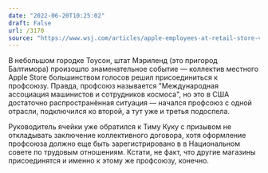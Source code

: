 ```yaml
---
date: "2022-06-20T10:25:02"
draft: False
url: /3170
source: "https://www.wsj.com/articles/apple-employees-at-retail-store-vote-to-unionize-11655599634?mod=tech_lead_pos1"
---
```


В небольшом городке Тоусон, штат Мэриленд (это пригород Балтимора) произошло знаменательное событие — коллектив местного Apple Store большинством голосов решил присоединиться к профсоюзу. Правда, профсоюз называется "Международная ассоциация машинистов и сотрудников космоса", но это в США достаточно распространённая ситуация — начался профсоюз с одной отрасли, подключился ко второй, а тут уже и третья подоспела.

Руководитель ячейки уже обратился к Тиму Куку с призывом не откладывать заключение коллективного договора, хотя оформление профсоюза должно еще быть зарегистрировано в в Национальном совете по трудовым отношениям. Кстати, не факт, что другие магазины присоединятся и именно к этому же профсоюзу, конечно.
